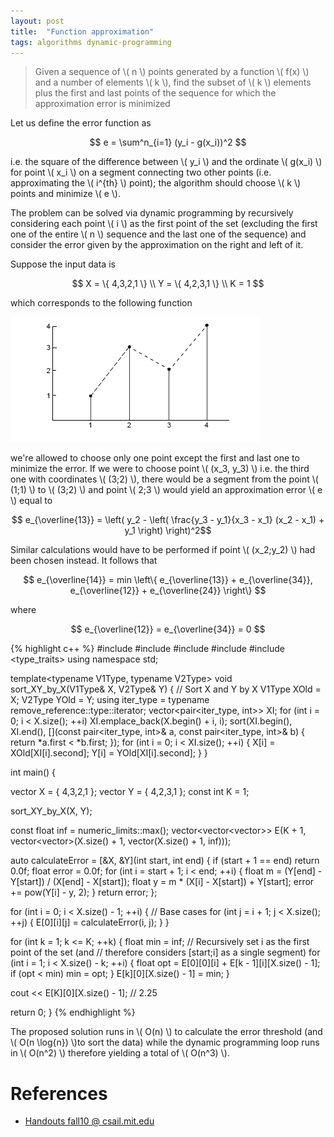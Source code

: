 ```yaml
---
layout: post
title:  "Function approximation"
tags: algorithms dynamic-programming
---
```


> Given a sequence of \\( n \\) points generated by a function \\( f(x) \\) and a number of elements \\( k \\), find the subset of \\( k \\) elements plus the first and last points of the sequence for which the approximation error is minimized

Let us define the error function as

$$ e = \sum^n_{i=1} (y_i - g(x_i))^2 $$

i.e. the square of the difference between \\( y_i \\) and the ordinate \\( g(x_i) \\) for point \\( x_i \\) on a segment connecting two other points (i.e. approximating the \\( i^{th} \\) point); the algorithm should choose \\( k \\) points and minimize \\( e \\).

The problem can be solved via dynamic programming by recursively considering each point \\( i \\) as the first point of the set (excluding the first one of the entire \\( n \\) sequence and the last one of the sequence) and consider the error given by the approximation on the right and left of it.

Suppose the input data is

$$
X = \{ 4,3,2,1 \} \\
Y = \{ 4,2,3,1 \} \\
K = 1
$$

which corresponds to the following function

![image](/images/posts/functionapproximation1.png)

we're allowed to choose only one point except the first and last one to minimize the error. If we were to choose point \\( (x_3, y_3) \\) i.e. the third one with coordinates \\( (3;2) \\), there would be a segment from the point \\( (1;1) \\) to \\( (3;2) \\) and point \\( 2;3 \\) would yield an approximation error \\( e \\) equal to

$$ e_{\overline{13}} = \left( y_2 - \left( \frac{y_3 - y_1}{x_3 - x_1} (x_2 - x_1) + y_1 \right) \right)^2$$

Similar calculations would have to be performed if point \\( (x_2;y_2) \\) had been chosen instead. It follows that

$$ e_{\overline{14}} = min \left\{ e_{\overline{13}} + e_{\overline{34}}, e_{\overline{12}} + e_{\overline{24}}  \right\} $$

where 

$$ e_{\overline{12}} = e_{\overline{34}} = 0 $$

{% highlight c++ %}
#include <iostream>
#include <algorithm>
#include <limits>
#include <vector>
#include <type_traits>
using namespace std;

template<typename V1Type, typename V2Type>
void sort_XY_by_X(V1Type& X, V2Type& Y) { // Sort X and Y by X
  V1Type XOld = X;
  V2Type YOld = Y;
  using iter_type = typename remove_reference<V1Type>::type::iterator;
  vector<pair<iter_type, int>> XI;
  for (int i = 0; i < X.size(); ++i)
    XI.emplace_back(X.begin() + i, i);
  sort(XI.begin(), XI.end(), [](const pair<iter_type, int>& a, 
                                const pair<iter_type, int>& b) {
    return *a.first < *b.first;
  });
  for (int i = 0; i < XI.size(); ++i) {
    X[i] = XOld[XI[i].second];
    Y[i] = YOld[XI[i].second];
  }
}

int main() {

  vector<float> X = { 4,3,2,1 };
  vector<float> Y = { 4,2,3,1 };
  const int K = 1;
  
  sort_XY_by_X(X, Y);

  const float inf = numeric_limits<float>::max();
  vector<vector<vector<float>>> E(K + 1, 
         vector<vector<float>>(X.size() + 1, vector<float>(X.size() + 1, inf)));

  auto calculateError = [&X, &Y](int start, int end) {
    if (start + 1 == end)
      return 0.0f;
    float error = 0.0f;
    for (int i = start + 1; i < end; ++i) {
      float m = (Y[end] - Y[start]) / (X[end] - X[start]);
      float y = m * (X[i] - X[start]) + Y[start];
      error += pow(Y[i] - y, 2);
    }
    return error;
  };

  for (int i = 0; i < X.size() - 1; ++i) { // Base cases
    for (int j = i + 1; j < X.size(); ++j) {
      E[0][i][j] = calculateError(i, j);
    }
  }

  for (int k = 1; k <= K; ++k) {
    float min = inf;
    // Recursively set i as the first point of the set (and
    // therefore considers [start;i] as a single segment)
    for (int i = 1; i < X.size() - k; ++i) {
      float opt = E[0][0][i] + E[k - 1][i][X.size() - 1];
      if (opt < min)
        min = opt;
    }
    E[k][0][X.size() - 1] = min;
  }

  cout << E[K][0][X.size() - 1]; // 2.25

  return 0;
}
{% endhighlight %}

The proposed solution runs in \\( O(n) \\) to calculate the error threshold (and \\( O(n \log{n}) \\)to sort the data) while the dynamic programming loop runs in \\( O(n^2) \\) therefore yielding a total of \\( O(n^3) \\).

References
==========

* [Handouts fall10 @ csail.mit.edu](http://courses.csail.mit.edu/6.006/fall10/)